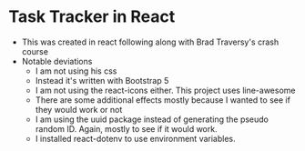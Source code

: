 # Task Tracker in React

- This was created in react following along with Brad Traversy's crash course
- Notable deviations
    - I am not using his css
    - Instead it's written with Bootstrap 5 
    - I am not using the react-icons either. This project uses line-awesome
    - There are some additional effects mostly because I wanted to see if they would work or not
    - I am using the uuid package instead of generating the pseudo random ID. Again, mostly to see if it would work. 
    - I installed react-dotenv to use environment variables.  
